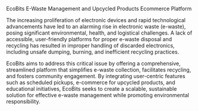 EcoBits E-Waste Management and Upcycled Products Ecommerce Platform

The increasing proliferation of electronic devices and rapid technological advancements have led to an alarming rise in electronic waste (e-waste), posing significant environmental, health, and logistical challenges. A lack of accessible, user-friendly platforms for proper e-waste disposal and recycling has resulted in improper handling of discarded electronics, including unsafe dumping, burning, and inefficient recycling practices. 

EcoBits aims to address this critical issue by offering a comprehensive, streamlined platform that simplifies e-waste collection, facilitates recycling, and fosters community engagement. By integrating user-centric features such as scheduled pickups, e-commerce for upcycled products, and educational initiatives, EcoBits seeks to create a scalable, sustainable solution for effective e-waste management while promoting environmental responsibility.
